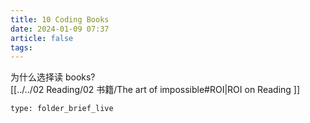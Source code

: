 ```yaml
---
title: 10 Coding Books
date: 2024-01-09 07:37
article: false
tags: 
---
```


为什么选择读 books?  
[[../../02 Reading/02 书籍/The art of impossible#ROI|ROI on Reading ]]

```ccard
type: folder_brief_live
```